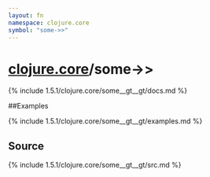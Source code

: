 ```yaml
---
layout: fn
namespace: clojure.core
symbol: "some->>"
---
```


# [clojure.core](../)/some->>

{% include 1.5.1/clojure.core/some__gt__gt/docs.md %}

##Examples

{% include 1.5.1/clojure.core/some__gt__gt/examples.md %}
## Source
{% include 1.5.1/clojure.core/some__gt__gt/src.md %}

